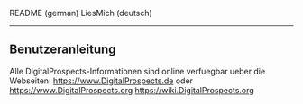 README (german)
LiesMich (deutsch)

--------------------------------
Benutzeranleitung
--------------------------------

Alle DigitalProspects-Informationen sind online verfuegbar ueber die Webseiten:
https://www.DigitalProspects.de 
oder
https://www.DigitalProspects.org
https://wiki.DigitalProspects.org
